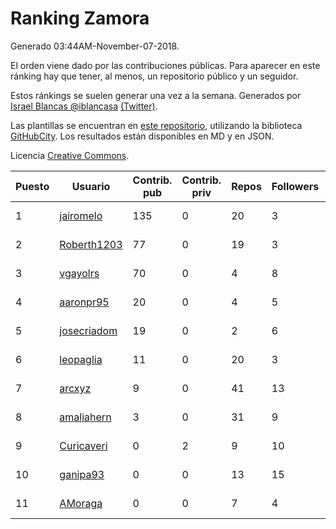# Ranking Zamora

Generado 03:44AM-November-07-2018.

El orden viene dado por las contribuciones públicas. Para aparecer en este ránking hay que tener, al menos, un repositorio público y un seguidor.

Estos ránkings se suelen generar una vez a la semana. Generados por [Israel Blancas @iblancasa](https://github.com/iblancasa/) [(Twitter)](https://twitter.com/iblancasa).

Las plantillas se encuentran en [este repositorio](https://github.com/iblancasa/GH-Spanish-Ranking), utilizando la biblioteca [GitHubCity](https://github.com/iblancasa/GitHubCity). Los resultados están disponibles en MD y en JSON.

Licencia [Creative Commons](https://creativecommons.org/licenses/by/4.0/).

| Puesto   |  Usuario  | Contrib. pub | Contrib. priv |Repos| Followers | Desde |  Avatar  |
|----------|-----------|--------------|---------------|-----|-----------|-------|----------|
|1|[jairomelo](https://github.com/jairomelo)|135|0|20|3|2014-05-19|![jairomelo]()|
|2|[Roberth1203](https://github.com/Roberth1203)|77|0|19|3|2014-12-31|![Roberth1203]()|
|3|[vgayolrs](https://github.com/vgayolrs)|70|0|4|8|2016-03-05|![vgayolrs]()|
|4|[aaronpr95](https://github.com/aaronpr95)|20|0|4|5|2016-11-21|![aaronpr95]()|
|5|[josecriadom](https://github.com/josecriadom)|19|0|2|6|2018-01-06|![josecriadom]()|
|6|[leopaglia](https://github.com/leopaglia)|11|0|20|3|2013-04-10|![leopaglia]()|
|7|[arcxyz](https://github.com/arcxyz)|9|0|41|13|2010-01-18|![arcxyz]()|
|8|[amaliahern](https://github.com/amaliahern)|3|0|31|9|2010-06-14|![amaliahern]()|
|9|[Curicaveri](https://github.com/Curicaveri)|0|2|9|10|2014-01-06|![Curicaveri]()|
|10|[ganipa93](https://github.com/ganipa93)|0|0|13|15|2015-09-03|![ganipa93]()|
|11|[AMoraga](https://github.com/AMoraga)|0|0|7|4|2010-02-26|![AMoraga]()|
